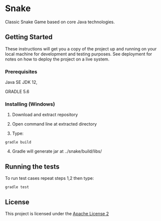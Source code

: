 # Snake

Classic Snake Game based on core Java technologies.

## Getting Started

These instructions will get you a copy of the project up and running on your local machine for development and testing purposes. See deployment for notes on how to deploy the project on a live system.

### Prerequisites

Java SE JDK 12,

GRADLE 5.6

### Installing (Windows)

1. Download and extract repository

2. Open command line at extracted directory

3. Type:
```
gradle build
```
4. Gradle will generate jar at ../snake/build/libs/

## Running the tests

To run test cases repeat steps 1,2 then type:

```
gradle test
```

## License

This project is licensed under the [Apache License 2](https://www.apache.org/licenses/LICENSE-2.0)
